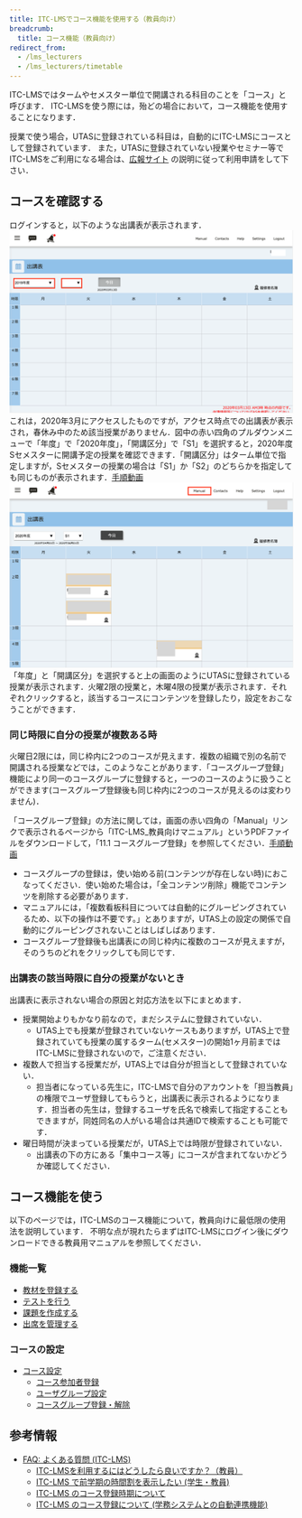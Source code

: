 ```yaml
---
title: ITC-LMSでコース機能を使用する（教員向け）
breadcrumb:
  title: コース機能（教員向け）
redirect_from:
  - /lms_lecturers
  - /lms_lecturers/timetable
---
```


ITC-LMSではタームやセメスター単位で開講される科目のことを「コース」と呼びます．
ITC-LMSを使う際には，殆どの場合において，コース機能を使用することになります．

授業で使う場合，UTASに登録されている科目は，自動的にITC-LMSにコースとして登録されています．
また，UTASに登録されていない授業やセミナー等でITC-LMSをご利用になる場合は、[広報サイト](https://www.ecc.u-tokyo.ac.jp/itc-lms/) の説明に従って利用申請をして下さい．

## コースを確認する

ログインすると，以下のような出講表が表示されます．
![出講表1](./schedule1.png)
これは，2020年3月にアクセスしたものですが，アクセス時点での出講表が表示され，春休み中のため該当授業がありません．図中の赤い四角のプルダウンメニューで「年度」で「2020年度」，「開講区分」で「S1」を選択すると，2020年度Sセメスターに開講予定の授業を確認できます．「開講区分」はターム単位で指定しますが，Sセメスターの授業の場合は「S1」か「S2」のどちらかを指定しても同じものが表示されます．[手順動画](https://youtu.be/V-FN5muQw_Q)
![出講表2](./schedule2.png)
「年度」と「開講区分」を選択すると上の画面のようにUTASに登録されている授業が表示されます．火曜2限の授業と，木曜4限の授業が表示されます．それぞれクリックすると，該当するコースにコンテンツを登録したり，設定をおこなうことができます．

### 同じ時限に自分の授業が複数ある時
火曜日2限には，同じ枠内に2つのコースが見えます．複数の組織で別の名前で開講される授業などでは，このようなことがあります．「コースグループ登録」機能により同一のコースグループに登録すると，一つのコースのように扱うことができます(コースグループ登録後も同じ枠内に2つのコースが見えるのは変わりません)．

「コースグループ登録」の方法に関しては，画面の赤い四角の「Manual」リンクで表示されるページから「ITC-LMS_教員向けマニュアル」というPDFファイルをダウンロードして，「11.1 コースグループ登録」を参照してください．[手順動画](https://youtu.be/HJyOrTdT0l4)
*  コースグループの登録は，使い始める前(コンテンツが存在しない時)におこなってください．使い始めた場合は，「全コンテンツ削除」機能でコンテンツを削除する必要があります．
* マニュアルには，「複数看板科目については自動的にグルーピングされているため、以下の操作は不要です。」とありますが，UTAS上の設定の関係で自動的にグルーピングされないことはしばしばあります．
* コースグループ登録後も出講表にの同じ枠内に複数のコースが見えますが，そのうちのどれをクリックしても同じです．

### 出講表の該当時限に自分の授業がないとき
出講表に表示されない場合の原因と対応方法を以下にまとめます．

* 授業開始よりもかなり前なので，まだシステムに登録されていない．
  * UTAS上でも授業が登録されていないケースもありますが，UTAS上で登録されていても授業の属するターム(セメスター)の開始1ヶ月前まではITC-LMSに登録されないので，ご注意ください．
* 複数人で担当する授業だが，UTAS上では自分が担当として登録されていない．
  * 担当者になっている先生に，ITC-LMSで自分のアカウントを「担当教員」の権限でユーザ登録してもらうと，出講表に表示されるようになります．担当者の先生は，登録するユーザを氏名で検索して指定することもできますが，同姓同名の人がいる場合は共通IDで検索することも可能です．
* 曜日時間が決まっている授業だが，UTAS上では時限が登録されていない．
  * 出講表の下の方にある「集中コース等」にコースが含まれてないかどうか確認してください．

## コース機能を使う

以下のページでは，ITC-LMSのコース機能について，教員向けに最低限の使用法を説明しています．
不明な点が現れたらまずはITC-LMSにログイン後にダウンロードできる教員用マニュアルを参照してください．

### 機能一覧

- [教材を登録する](/itc_lms/lecturers/materials/)
- [テストを行う](/itc_lms/lecturers/quizzes/)
- [課題を作成する](/itc_lms/lecturers/assignments/)
- [出席を管理する](/itc_lms/lecturers/attendances/)
<!-- - [アンケート](/itc_lms/lecturers/surveys/) -->
<!-- - [掲示板](/itc_lms/lecturers/forums/) -->
<!-- - [メッセージ](/itc_lms/lecturers/messages/) -->

### コースの設定

- [コース設定](/itc_lms/lecturers/settings/)
  - [コース参加者登録](/itc_lms/lecturers/settings/course_participants/)
  - [ユーザグループ設定](/itc_lms/lecturers/settings/user_groups/)
  - [コースグループ登録・解除](/itc_lms/lecturers/settings/course_group/)

## 参考情報
* <a href="https://www.ecc.u-tokyo.ac.jp/itc-lms/faq.html">FAQ: よくある質問 (ITC-LMS)</a>
  * <a href="https://www.ecc.u-tokyo.ac.jp/announcement/2014/03/12_1822.html">ITC-LMSを利用するにはどうしたら良いですか？（教員）</a>
  * <a href="https://www.ecc.u-tokyo.ac.jp/announcement/2014/09/03_1946.html">ITC-LMS で前学期の時間割を表示したい (学生・教員)</a>
  * <a href="https://www.ecc.u-tokyo.ac.jp/announcement/2014/08/22_1942.html">ITC-LMS のコース登録時期について</a>
  * <a href="https://www.ecc.u-tokyo.ac.jp/announcement/2015/03/30_2026.html">ITC-LMS のコース登録について (学務システムとの自動連携機能)</a>
